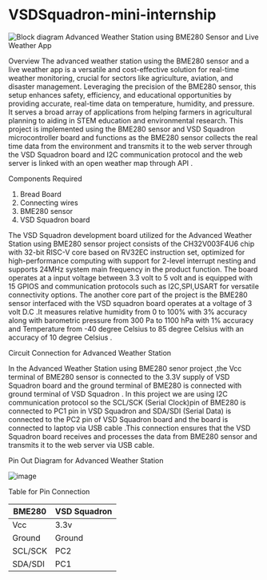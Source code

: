 # VSDSquadron-mini-internship
![Block diagram](https://github.com/SwapnanilChakraborty/VSDSquadron-mini-internship/assets/167600451/b29bd713-f07e-45f3-8e24-4082b0792b83)
Advanced Weather Station using BME280 Sensor and Live Weather App

Overview
The advanced weather station using the BME280 sensor and a live weather app is a versatile and cost-effective solution for real-time weather monitoring, crucial for sectors like agriculture, aviation, and disaster management. Leveraging the precision of the BME280 sensor, this setup enhances safety, efficiency, and educational opportunities by providing accurate, real-time data on temperature, humidity, and pressure. It serves a broad array of applications from helping farmers in agricultural planning to aiding in STEM education and environmental research. This project is implemented using the BME280 sensor and  VSD Squadron microcontroller board and  functions as the BME280 sensor collects the real time data from the environment and transmits it to the web server through the VSD Squadron board and  I2C communication protocol and the web server is linked with an open weather map through API . 

Components Required

1.	Bread Board
2.	Connecting wires
3.	BME280 sensor
4.	VSD Squadron board

The VSD Squadron development board utilized for the Advanced Weather Station using BME280 sensor project  consists of the CH32V003F4U6 chip with 32-bit RISC-V core based on RV32EC instruction set, optimized for high-performance computing with support for 2-level interrupt nesting and supports 24MHz system main frequency in the product function.
The board operates at a input  voltage between 3.3 volt to 5 volt and is equipped with 15 GPIOS and communication protocols such as I2C,SPI,USART for  versatile connectivity options.
The another core part of the project is the BME280 sensor interfaced with the VSD squadron board operates at a voltage of 3 volt D.C .It  measures relative humidity from 0 to 100% with 3% accuracy along with  barometric pressure from 300 Pa to 1100 hPa with 1% accuracy and 
Temperature from -40 degree Celsius to 85 degree Celsius with an accuracy of 10 degree Celsius .

Circuit Connection for Advanced Weather Station

In the Advanced Weather Station using BME280 senor project ,the Vcc terminal of BME280 sensor is connected to the 3.3V supply of VSD Squadron board and the ground terminal of BME280 is connected with ground terminal of VSD Squadron . In this project we are using I2C communication protocol so the SCL/SCK (Serial Clock)pin of BME280 is connected to PC1 pin in VSD Squadron and SDA/SDI (Serial Data) is connected to the PC2 pin of VSD Squadron board  and the  board is connected to laptop via USB cable .This connection ensures that the VSD Squadron board receives and processes the data from  BME280 sensor and transmits it to the web server via USB cable.

Pin Out Diagram for Advanced Weather Station 

![image](https://github.com/SwapnanilChakraborty/VSDSquadron-mini-internship/assets/167600451/6b7b68c0-cc9d-4ce1-84a9-2425116554e2)

Table for Pin Connection

| BME280 | VSD Squadron |
| --- | --- |
| Vcc | 3.3v |
| Ground | Ground |
| SCL/SCK | PC2 |
| SDA/SDI | PC1 |
